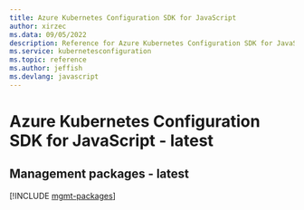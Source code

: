 ```yaml
---
title: Azure Kubernetes Configuration SDK for JavaScript
author: xirzec
ms.data: 09/05/2022
description: Reference for Azure Kubernetes Configuration SDK for JavaScript
ms.service: kubernetesconfiguration
ms.topic: reference
ms.author: jeffish
ms.devlang: javascript
---
```

# Azure Kubernetes Configuration SDK for JavaScript - latest

## Management packages - latest
[!INCLUDE [mgmt-packages](kubernetes-configuration-mgmt-index.md)]